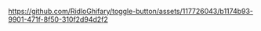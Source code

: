 

https://github.com/RidloGhifary/toggle-button/assets/117726043/b1174b93-9901-471f-8f50-310f2d94d2f2

